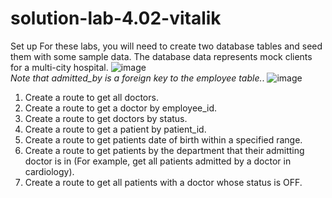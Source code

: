 # solution-lab-4.02-vitalik
Set up
For these labs, you will need to create two database tables and seed them with some sample data. The database data represents mock clients for a multi-city hospital.
![image](https://user-images.githubusercontent.com/10848174/188314562-4ac1de46-cc7f-427a-b727-c9be12649fd2.png)<br>
<em>Note that admitted_by is a foreign key to the employee table.</em>.
![image](https://user-images.githubusercontent.com/10848174/188314573-86292715-dd76-4389-9c7c-449260c19043.png)

1. Create a route to get all doctors.
2. Create a route to get a doctor by employee_id.
3. Create a route to get doctors by status.
4. Create a route to get a patient by patient_id.
5. Create a route to get patients date of birth within a specified range.
6. Create a route to get patients by the department that their admitting doctor is in (For example, get all patients admitted by a doctor in cardiology).
7. Create a route to get all patients with a doctor whose status is OFF.
